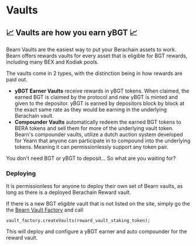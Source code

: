 # Vaults

## :chart_with_upwards_trend: Vaults are how you earn yBGT :chart_with_upwards_trend:

Bearn Vaults are the easiest way to put your Berachain assets to work. Bearn offers rewards vaults for every asset that is eligible for BGT rewards, including many BEX and Kodiak pools.

The vaults come in 2 types, with the distinction being in how rewards are paid out.

- **yBGT Earner Vaults** receive rewards in yBGT tokens. When claimed, the earned BGT is claimed by the protocol and new yBGT is minted and given to the depositor. yBGT is earned by depositors block by block at the exact same rate as they would be earning in the underlying Berachain vault.
- **Compounder Vaults** automatically redeem the earned BGT tokens to BERA tokens and sell them for more of the underlying vault token. Bearn's compounder vaults, utilize a dutch auction system developed for Yearn that anyone can participate in to compound into the underlying tokens. Meaning it can permissionlessly support any token pair.

You don't need BGT or yBGT to deposit... So what are you waiting for?

### Deploying

It is permissionless for anyone to deploy their own set of Bearn vaults, as long as there is a deployed Berachain Reward vault.

If there is a new BGT eligible vault that is not listed on the site, simply go the the [Bearn Vault Factory](https://berascan.com/address/0x70b14cd0Cf7BD442DABEf5Cb0247aA478B82fcbb) and call

```
vault_factory.createVaults(reward_vault_staking_token);
```

This will deploy and configure a yBGT earner and auto compounder for the reward vault.